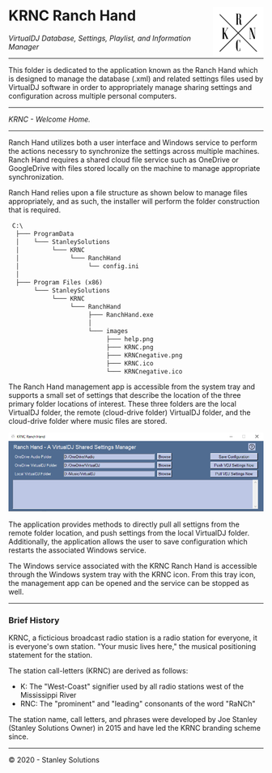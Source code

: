 # KRNC Ranch Hand <a href="https://github.com/engineerjoe440/KRNCApps"><img src="https://github.com/engineerjoe440/KRNCApps/blob/master/common/images/KRNC.png" width="100" alt="KRNC" align="right"></a>

*VirtualDJ Database, Settings, Playlist, and Information Manager*

---

This folder is dedicated to the application known as the Ranch Hand which is
designed to manage the database (.xml) and related settings files used by VirtualDJ
software in order to appropriately manage sharing settings and configuration across
multiple personal computers.

---

*KRNC - Welcome Home.*

---

Ranch Hand utilizes both a user interface and Windows service to perform the actions
necessry to synchronize the settings across multiple machines. Ranch Hand requires a
shared cloud file service such as OneDrive or GoogleDrive with files stored locally
on the machine to manage appropriate synchronization.

Ranch Hand relies upon a file structure as shown below to manage files appropriately,
and as such, the installer will perform the folder construction that is required.

```
 C:\
  ├─── ProgramData
  │    └─── StanleySolutions
  │         └─── KRNC
  │              └─── RanchHand
  │                   └── config.ini
  │
  ├─── Program Files (x86)
       └─── StanleySolutions
            └─── KRNC
                 └─── RanchHand
                      ├─── RanchHand.exe
                      │
                      └─── images
                           ├─── help.png
                           ├─── KRNC.png
                           ├─── KRNCnegative.png
                           ├─── KRNC.ico
                           └─── KRNCnegative.ico
```

The Ranch Hand management app is accessible from the system tray and supports a
small set of settings that describe the location of the three primary folder
locations of interest. These three folders are the local VirtualDJ folder, the
remote (cloud-drive folder) VirtualDJ folder, and the cloud-drive folder where
music files are stored.

<img src="https://github.com/engineerjoe440/KRNCApps/blob/master/common/images/RanchHandApp.png">

The application provides methods to directly pull all settigns from the remote
folder location, and push settings from the local VirtualDJ folder. Additionally,
the application allows the user to save configuration which restarts the
associated Windows service.

The Windows service associated with the KRNC Ranch Hand is accessible through the
Windows system tray with the KRNC icon. From this tray icon, the management app
can be opened and the service can be stopped as well.

---

### Brief History
KRNC, a ficticious broadcast radio station is a radio station for everyone, it is
everyone's own station. "Your music lives here," the musical positioning statement
for the station.

The station call-letters (KRNC) are derived as follows:
 - K: The "West-Coast" signifier used by all radio stations west of the Mississippi River
 - RNC: The "prominent" and "leading" consonants of the word "RaNCh"

The station name, call letters, and phrases were developed by Joe Stanley (Stanley
Solutions Owner) in 2015 and have led the KRNC branding scheme since.

---
© 2020 - Stanley Solutions
